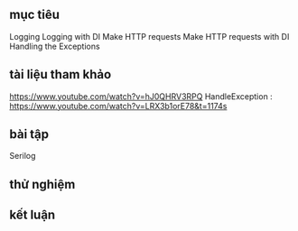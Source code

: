 ## mục tiêu
  Logging
  Logging with DI
  Make HTTP requests
  Make HTTP requests with DI
  Handling the Exceptions
## tài liệu tham khảo
  https://www.youtube.com/watch?v=hJ0QHRV3RPQ
  HandleException : https://www.youtube.com/watch?v=LRX3b1orE78&t=1174s
## bài tập
  Serilog
## thử nghiệm
## kết luận